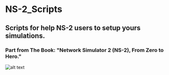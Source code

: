 # NS-2_Scripts
## Scripts for help NS-2 users to setup yours simulations.
### Part from The Book: "Network Simulator 2 (NS-2), From Zero to Hero."
![alt text](https://github.com/dioxfile/Vector_Clock/blob/master/Imagens/QRCode_Vector_clock.png)

